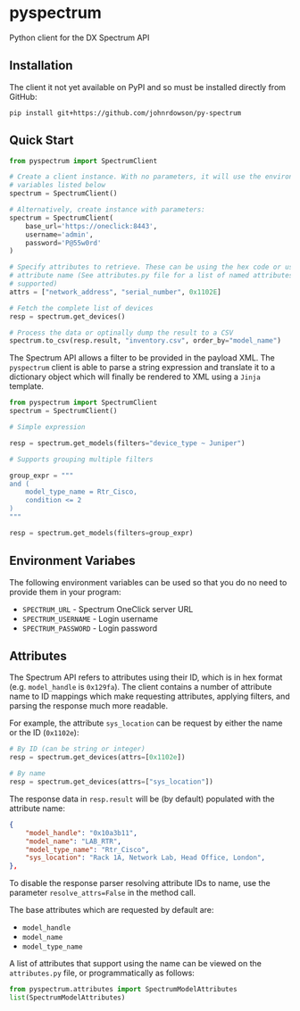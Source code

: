# pyspectrum

Python client for the DX Spectrum API

## Installation

The client it not yet available on PyPI and so must be installed directly from
GitHub:

```text
pip install git+https://github.com/johnrdowson/py-spectrum
```

## Quick Start

```python
from pyspectrum import SpectrumClient

# Create a client instance. With no parameters, it will use the environment
# variables listed below
spectrum = SpectrumClient()

# Alternatively, create instance with parameters:
spectrum = SpectrumClient(
    base_url='https://oneclick:8443',
    username='admin',
    password='P@55w0rd'
)

# Specify attributes to retrieve. These can be using the hex code or using the
# attribute name (See attributes.py file for a list of named attributes
# supported)
attrs = ["network_address", "serial_number", 0x1102E]

# Fetch the complete list of devices
resp = spectrum.get_devices()

# Process the data or optinally dump the result to a CSV
spectrum.to_csv(resp.result, "inventory.csv", order_by="model_name") 
```

The Spectrum API allows a filter to be provided in the payload XML. The
`pyspectrum` client is able to parse a string expression and translate it to a
dictionary object which will finally be rendered to XML using a `Jinja`
template. 

```python
from pyspectrum import SpectrumClient
spectrum = SpectrumClient()

# Simple expression

resp = spectrum.get_models(filters="device_type ~ Juniper")

# Supports grouping multiple filters

group_expr = """
and (
    model_type_name = Rtr_Cisco,
    condition <= 2
)
"""

resp = spectrum.get_models(filters=group_expr)
```

## Environment Variabes

The following environment variables can be used so that you do no need to 
provide them in your program:

- `SPECTRUM_URL` - Spectrum OneClick server URL
- `SPECTRUM_USERNAME` - Login username
- `SPECTRUM_PASSWORD` - Login password

## Attributes

The Spectrum API refers to attributes using their ID, which is in hex format
(e.g. `model_handle` is `0x129fa`). The client contains a number of attribute
name to ID mappings which make requesting attributes, applying filters, and
parsing the response much more readable.

For example, the attribute `sys_location` can be request by either the name or
the ID (`0x1102e`):

```python
# By ID (can be string or integer)
resp = spectrum.get_devices(attrs=[0x1102e])

# By name
resp = spectrum.get_devices(attrs=["sys_location"])
```

The response data in `resp.result` will be (by default) populated with the
attribute name:

```json
{
    "model_handle": "0x10a3b11",
    "model_name": "LAB_RTR",
    "model_type_name": "Rtr_Cisco",
    "sys_location": "Rack 1A, Network Lab, Head Office, London",
},
```

To disable the response parser resolving attribute IDs to name, use the
parameter `resolve_attrs=False` in the method call.

The base attributes which are requested by default are:

- `model_handle`
- `model_name`
- `model_type_name`

A list of attributes that support using the name can be viewed on the
`attributes.py` file, or programmatically as follows:

```python
from pyspectrum.attributes import SpectrumModelAttributes
list(SpectrumModelAttributes)
```
